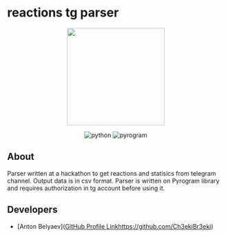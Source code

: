 # reactions tg parser
<p align="center">
      <img src="https://i.ibb.co/7vFDTmq/68747470733a2f2f646f63732e7079726f6772616d2e6f72672f5f7374617469632f7079726f6772616d2e706e67.png" width="226">
</p>

<p align="center">
   <img src="https://img.shields.io/badge/Python-3.9-blue" alt="python">
   <img src="https://img.shields.io/badge/Library-Pyrogram-violet" alt="pyrogram">
</p>

## About

Parser written at a hackathon to get reactions and statisics from telegram channel. Output data is in csv format. Parser is written on Pyrogram library and requires authorization in tg account before using it.

## Developers

- [Anton Belyaev]([GitHub Profile Link](https://github.com/Ch3ekiBr3eki)https://github.com/Ch3ekiBr3eki)
